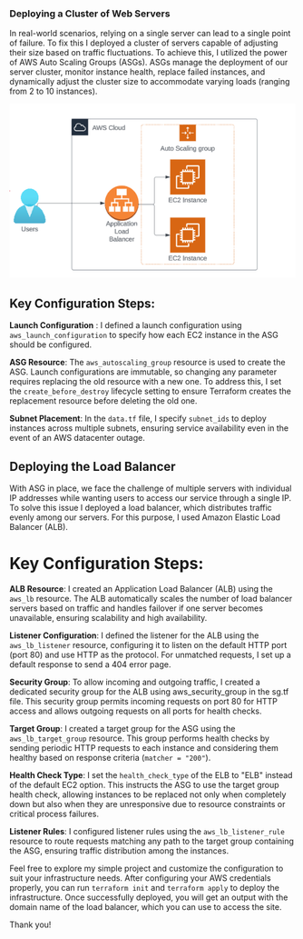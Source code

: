 ### Deploying a Cluster of Web Servers

In real-world scenarios, relying on a single server can lead to a single point of failure. To fix this I deployed a cluster of servers capable of adjusting their size based on traffic fluctuations. To achieve this, I utilized the power of AWS Auto Scaling Groups (ASGs). ASGs manage the deployment of our server cluster, monitor instance health, replace failed instances, and dynamically adjust the cluster size to accommodate varying loads (ranging from 2 to 10 instances).

![Alt text](https://github.com/StefanShabanov/terraform-preparation/blob/main/diagram.png)

## Key Configuration Steps:

**Launch Configuration** : I defined a launch configuration using `aws_launch_configuration` to specify how each EC2 instance in the ASG should be configured.

**ASG Resource**: The `aws_autoscaling_group` resource is used to create the ASG. Launch configurations are immutable, so changing any parameter requires replacing the old resource with a new one. To address this, I set the `create_before_destroy` lifecycle setting to ensure Terraform creates the replacement resource before deleting the old one.

**Subnet Placement**: In the `data.tf` file, I specify `subnet_ids` to deploy instances across multiple subnets, ensuring service availability even in the event of an AWS datacenter outage.

## Deploying the Load Balancer

With ASG in place, we face the challenge of multiple servers with individual IP addresses while wanting users to access our service through a single IP. To solve this issue I deployed a load balancer, which distributes traffic evenly among our servers. For this purpose, I used Amazon Elastic Load Balancer (ALB).

# Key Configuration Steps:

**ALB Resource**: I created an Application Load Balancer (ALB) using the `aws_lb` resource. The ALB automatically scales the number of load balancer servers based on traffic and handles failover if one server becomes unavailable, ensuring scalability and high availability.

**Listener Configuration**: I defined the listener for the ALB using the `aws_lb_listener` resource, configuring it to listen on the default HTTP port (port 80) and use HTTP as the protocol. For unmatched requests, I set up a default response to send a 404 error page.

**Security Group**: To allow incoming and outgoing traffic, I created a dedicated security group for the ALB using aws_security_group in the sg.tf file. This security group permits incoming requests on port 80 for HTTP access and allows outgoing requests on all ports for health checks.

**Target Group**: I created a target group for the ASG using the `aws_lb_target_group` resource. This group performs health checks by sending periodic HTTP requests to each instance and considering them healthy based on response criteria (`matcher = "200"`).

**Health Check Type**: I set the `health_check_type` of the ELB to "ELB" instead of the default EC2 option. This instructs the ASG to use the target group health check, allowing instances to be replaced not only when completely down but also when they are unresponsive due to resource constraints or critical process failures.

**Listener Rules**: I configured listener rules using the `aws_lb_listener_rule` resource to route requests matching any path to the target group containing the ASG, ensuring traffic distribution among the instances.

Feel free to explore my simple project and customize the configuration to suit your infrastructure needs. After configuring your AWS credentials properly, you can run `terraform init` and `terraform apply` to deploy the infrastructure. Once successfully deployed, you will get an output with the domain name of the load balancer, which you can use to access the site.

Thank you!